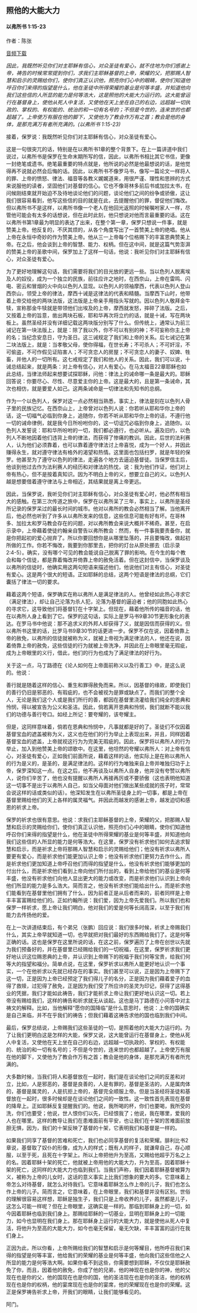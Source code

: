 ﻿## 照他的大能大力

#### 以弗所书 1:15-23

作者：陈张

[音频下载](https://link.jscdn.cn/1drv/aHR0cHM6Ly8xZHJ2Lm1zL3UvcyFBaW5LWUhaYVJhLW5sM00wdEtmSFU4c19SZnBsP2U9b0NmNHFP.mp3)  

*因此，我既然听见你们对主耶稣有信心，对众圣徒有爱心，就不住地为你们感谢上帝，祷告的时候常常提到你们，求我们主耶稣基督的上帝，荣耀的父，把那赐人智慧和启示的灵赐给你们，使你们真正认识他，照亮你们心中的眼睛，使你们知道他呼召你们来得的指望是什么，他在圣徒中所得荣耀的基业是何等丰盛，并知道他向我们这些信的人所显的能力是何等浩大，这是照他的大能大力运行的。这大能曾运行在基督身上，使他从死人中复活，又使他在天上坐在自己的右边，远超越一切执政的、掌权的、有权能的、统治的和一切有名号的；不但是今世的，连来世的也都超越了。上帝使万有服在他的脚下，又使他为了教会作万有之首；教会是他的身体，是那充满万有者所充满的。(以弗所书 1:15-23)*

接着，保罗说：我既然听见你们对主耶稣有信心，对众圣徒有爱心。

这是一句很突兀的话，特别是在以弗所书1章的整个背景下。在上一篇讲道中我们说过，以弗所书是保罗在生命末期所写的信，因此，以弗所书相比其它书信，更像一封绝笔或遗书。绝笔最重要的特点就是，他所说的必然是他最想说的话，是他觉得再不说就必然会后悔的话。因此，以弗所书不像罗马书，像写一篇论文一样将人的罪、上帝的愤怒、律法、福音等各教义娓娓道来，用很严谨、理性和思辨的方式来说服他的读者，坚固他们对基督的信心。它也不像哥林多前后书或加拉太书，在问候刚结束就开始迫不及待地谈论他们的问题，谈论他们之间的纷争或骄傲，这让我们很容易看到，他写这些信的目的就是在此，去提醒他们的罪，督促他们悔改。但以弗所书不是这样，以弗所书像一个老人在他回光返照的时候嘱咐家人一样，尽管他可能会有太多的话想说，但在此时此刻，他只想说对他而言最重要的话。这在以弗所书第1章最为明显的表达了出来，在整个第一章，保罗只想说一件事，就是赞美上帝。他反复的，不厌其烦的，从各个角度写出了一首赞美上帝的绝唱。他从上帝在永恒中奇妙的作为赞美上帝。他从三一上帝每个位格赐下的丰富恩典赞美上帝。在之后，他会谈到上帝的智慧、能力、权柄。但在这中间，就是这篇气势澎湃的赞美上帝的圣歌中间，保罗加上了这样一句话，他说：我听见你们对主耶稣有信心，对众圣徒有爱心。

为了更好地理解这句话，我们需要将我们的目光放的更远一些。当以色列人脱离埃及人的奴役，成为一个独立的民族，前往应许之地时，在西奈山，上帝在雷鸣、闪电、密云和冒烟的火中向以色列人显现。以色列人的领袖摩西，代表以色列人登山西奈山，领受上帝的律法，摩西十诫是这律法的代表和精髓。当摩西下山时，他带着上帝交给他的两块法版，这法版是上帝亲手用指头写就的。因以色列人敬拜金牛犊，宣称那金牛犊就是带领他们出埃及的上帝，摩西就发怒，摔碎了法版。之后，又按着上帝的旨意，凿出两块石板，耶和华再次将立约的话，就是十诫，写在两块板上。虽然圣经并没有详细记载这两块版分别写了什么。但传统上，通常认为前三诫记在第一块法版上，就是：除了我以外，你不可以有别的神；不可妄称你主上帝的名；当纪念安息日，守为圣日。这三诫规定了我们和上帝的关系。后七诫记在第二块法版上，就是：当孝敬父母，使你得福，在世长寿；不可杀人；不可奸淫，不可偷盗，不可作假见证陷害人；不可贪恋人的房屋；不可贪恋人的妻子、奴婢、牲畜，并他人的一切所有。这七戒规定了我们和他人的关系。因此，我们可以说，十诫总结起来，就是两条：对上帝有信心，对人有爱心。在马太福音22章耶稣也如此总结，当律法师起来想要试探耶稣，问他：律法上的诫命哪一条是最大的。耶稣回答说：你要尽心、尽性、尽意爱主你的上帝。这是最大的，且是第一条诫命，其次也相仿，就是要爱人如己。这两条诫命是一切律法和先知书的总纲。

作为一个以色列人，保罗对这一点必然相当熟悉，事实上，律法是刻在以色列人骨子里的民族记忆。在西奈山上，上帝曾对以色列人说：你若听从耶和华你上帝的话，这一切福气必临到你身上，追随你，你若不听从耶和华你上帝的话，不遵行他一切的诫命律例，就是我今日所吩咐你的，这一切诅咒必临到你身上，追随你。以色列人发誓说：耶和华所吩咐的一切，我们都必遵行，也必听从。遍及旧约，以色列人不断地因着他们违背上帝的律法，而获得了惨痛的教训。因此，后世的法利赛人，认为他们必须靠着，也可以靠着遵守律法讨上帝喜悦，成为一个好人，并因此赚得永生，就对遵守律法有格外的渴望和热情。这里面也包括扫罗，就是年轻的保罗。他甚至为了遵守以色列的律法，走遍各个地方去逼迫基督徒。当保罗信主后，他谈到他过去作为法利赛人的经历和对律法的热忱，说：我为他们作证，他们对上帝有热心，但不是按着真知识。因为不明白上帝的义，想要立自己的义。以色列人越是想要借着遵守律法与上帝相近，其结果就是离上帝更远。

因此，当保罗说，我听见你们对主耶稣有信心，对众圣徒有爱心时，他必然有相当大的感触。在第三次传道之旅中，保罗在以弗所呆了三年，事实上，以弗所是圣经所记录的保罗呆过的最长时间的城市。他对以弗所的教会必然相当了解。当他离开后，他必然也听到了许多从以弗所发来的信息，这些信息可能有好有坏。在哥林多、加拉太和罗马教会存在的问题，对以弗所教会来说大概并不稀奇。甚至，在启示录中，上帝藉着使徒约翰亲自警告以弗所教会：然而，有一件事我要责备你，就是你把起初的爱心抛弃了。所以你要回想你是从哪里坠落的，并且要悔改，做起初所做的工作。你若不悔改，我要到你那里去，把你的灯台从原处挪去（启示录2:4-5）。确实，没有哪个可见的教会能说自己脱离了罪的影响。在今生的每个教会和每个信徒，都是靠着悔改并倚靠上帝的赦免活着。但在这封信中，当保罗谈及以弗所的信徒时，他确实用这两句短语来描述他们，他说他们对主有信心，对圣徒有爱心。这是两个很大的短语。正如耶稣的总结，这两个短语是律法的总纲，它们囊括了律法一切的要求。

藉着这两个短语，保罗确实在称以弗所人是满足律法的人。他曾经如此热心寻求它（满足律法），却让自己沦落为杀人犯，沦落为基督的逼迫者；他的同胞如此热心的寻求它，这导致他们将基督钉在十字架上。但现在，藉着他所传的福音的话，他在以弗所人身上看到了它。保罗的这句话，实际上是罗马书9章30节更形象化的表达。在罗马书中他说：那不追求义的外邦人却获得了义，就是因信而获得的义。但以弗所书这里的话，比罗马书9章30节的话更进一步。保罗不仅在说，因着倚靠上帝的赦免，以弗所的信徒就被称为义，就被上帝视为满足律法的人，他还在说，因着倚靠上帝的赦免，这些信徒的行为就被上帝洗净，并因此在上帝眼里毫无瑕疵，成为上帝眼里的义行，借此，他们的行为也成为了满足律法的好行为。

关于这一点，马丁路德在《论人如何在上帝面前称义以及行善工》中，是这么说的。他说：

善行就是随着这样的信心、重生和罪得赦免而来。所以，因基督的缘故，即使我们的善行仍旧是邪恶的、有瑕疵的，也不会被视为是罪或缺点了。而我们的整个全人，无论是我们这个人或是我们所行的善，都因在基督里浇灌给我们纯全的恩典和怜悯，得以被宣告为公义和圣洁。因此，倘若离开恩典和怜悯，我们就断不能以我们的功德与善行夸口。如经上所记：要夸耀的，该夸耀主。

但是，这同样意味着，倘若在恩典和怜悯中，凡事就都是好的了。圣徒们不仅因着基督宝血的遮盖被称为义，这义也在他们的行为举止上表现出来，并且，同样因着基督宝血的遮盖，上帝就视这行为为完美无瑕疵的。因此，保罗将以弗所人的行为举止，加入到他赞美上帝的颂歌中。在这里，他坦然的夸耀以弗所人：对上帝有信心，对圣徒有爱心，正如我们前面所说，藉着这样的话，他实际上是在称以弗所人的行为是义的，是圣的，是满足律法的。这样的行为唯独来自上帝并唯独归功于上帝，保罗深知这一点。在这之后，他不再谈及以弗所人自身，他并没有夸赞以弗所人，说你们辛苦了，他也没有提醒以弗所人再接再厉或不要骄傲（这也表明他知道这一切事不是出于以弗所人自己，如当父母面对他们做出某些成就的孩子时，常常会说这样的话或类似的话）。他深知发生在以弗所圣徒身上的一切事，都是上帝在基督里赐给他们的天上各样的属灵福气。并因此而越发的感谢上帝，越发迫切和感恩的祈求上帝。

保罗的祈求也很有意思。他说：求我们主耶稣基督的上帝，荣耀的父，把那赐人智慧和启示的灵赐给你们，使你们真正认识他，照亮你们心中的眼睛，使你们知道他呼召你们来得的指望是什么，他在圣徒中所得荣耀的基业是何等丰盛，并知道他向我们这些信的人所显的能力是何等浩大。在这里，保罗没有祈求他们如何去追求智慧和启示，而是祈求上帝将那赐人智慧和启示的灵赐给他们；他没有祈求以弗所人要更有爱心，而是祈求他们能更加认识上帝；他没有祈求他们更努力去作什么，而是祈求他们更加知道上帝呼召他们而得的指望是什么，他没有祈求他们能够更加的付出什么，而是祈求他们看到上帝向他们所付出的，看到上帝给他们的基业是何等丰盛，他没有祈求他们向他人显出更大的能力或改变，而是祈求他们认识到上帝向他们所显的能力是多么浩大。简而言之，他没有祈求他们能给出什么，而是祈求他们能看到在基督里他们拥有了什么，因为前者正是从后者而来的，前者同样是上帝丰丰富富赐给他们的。正如约翰所说：我们爱，因为上帝先爱我们。所以我们也和保罗一样祈求，愿上帝让我们明白，他对我们的爱是何等长阔高深，以至于我们有能力去传扬他的爱。

在上一次讲道结束后，有个弟兄（张鹏）回应说：我们很多时候，祈求上帝赐我们什么，其实上帝早就知道一切，也早就把对我们最好的东西赐给我们了。这是何等正确的话。这也是保罗在这里所说的话，在这之前，保罗遍历了上帝在创世以先就为我们预备好的，并在基督里已经赐给我们的一切祝福，在这里，保罗祈求我们更好地认识这位赐恩典的上帝，并认识到上帝赐下的祝福于我们何等宝贵，给我们何等大的指望和福分。简单点说，在这里，保罗祈求以弗所人能更好地认识一个事实，一个在他祈求以先就已经存在的事实。我们甚至可以说，正是因为上帝赐下了这一切，正是因为上帝已经预定了我们得儿子的名分，正是因为我们藉着爱子的血得了救赎，过犯得了赦免，正是因为我们受了所应许的圣灵为印记，获得了这得基业的凭据，我们才能如此祷告，我们才能祈求上帝让我们更好地认识这一切。若上帝没有赐给我们，这样的祷告和祈求就无从谈起。这也是马丁路德在小问答中对主祷文的解释。比如，当他解释“愿你的国降临”是什么意思时，他说：上帝的国确实是自己来临，并不在乎我们的祷告；但我们藉着这祷告求他的国也临到我们中间。

最后，保罗总结说，上帝赐我们这些圣徒的一切，是照着他的大能大力运行的。为了让我们更明白这是怎样的大能，保罗又说，这大能曾运行在基督身上，使他从死人中复活，又使他在天上坐在自己的右边，远超越一切执政的、掌权的、有权能的、统治的和一切有名号的；不但是今世的，连来世的也都超越了。上帝使万有服在他的脚下，又使他为了教会作万有之首；教会是他的身体，是那充满万有者所充满的。

大多数时候，当我们将人和基督放在一起时，我们是在谈论他们之间的反差和对立，比如，人是邪恶的，基督是良善的，人是有罪的，基督是圣洁的，人是属肉体的，基督是属灵的，人是抗拒上帝的，基督完全顺服上帝。但是当圣经将圣徒和基督放在一起时，很多时候却是在谈论他们之间的一致性。这一致性首先表现在基督的降卑上。正如耶稣反复提醒我们的。他说，我所喝的杯，你们也要喝，我所受的洗，你们也要受；他说，世人恨你们以先，已经恨我了；他说，我在哪里，爱我的人也在哪里。这样的教导让我们在患难面前有平安，也让我们在十架的苦难面前放胆无惧，因为，我们的十架反映了基督的十架，它表明我们和基督是一样的。

如果我们同享了基督的苦难和死亡，我们也必同享基督的复活和荣耀。腓利比书2章说，基督取了奴仆的形像，成为人的样式；既有人的样子，就谦卑自己，存心顺服，以至于死，且死在十字架上。所以上帝把他升为至高，又赐给他超乎万名之上的名。因着耶稣十架的死亡，他就被上帝用他的大能大力，升为至高，因着耶稣十架的死亡，这同样的大能大力也临到我们。当我们声称，我们因着耶稣基督被算为义，被称为上帝的儿女时，这话的意义事实上比我们想象的要大的多。它意味着上帝怎么对待基督，就怎么对待我们。它意味着耶稣怎么作上帝的儿子，我们也怎么作上帝的儿子。简而言之，它意味着，在上帝眼里，我们和基督并没有区别。世俗的理解很容易这样想，耶稣是独生子，我们只是上帝收养的儿子，虽然都是儿子，这怎么可能一样呢？但在上帝眼里，这确实是一样的。那临到耶稣身上的一切，如今因着耶稣也临到我们身上。那赐给耶稣的一切基业，显明在耶稣身上的一切能力，如今也显明在我们身上。那在耶稣身上运行的大能大力，就是使他从死人中复活，将他升为至高的大能大力，如今也毫无保留，毫无欠缺，丰丰富富的运行在我们身上。

正因为此，所以你看，上帝所赐给我们的智慧和启示是何等耀目，他所呼召我们来得的指望是何等丰富，他给我们的荣耀的基业是何等丰盛，他向我们这些信他之人所显的能力是何等浩大啊。如果你看不到这些，你需要想到耶稣，不仅仅是耶稣赦免了你，而且，因着他的赦免，你成了他的兄弟，他的神现在也是你的神，他的父现在也是你的父，他的国现在也是你的国，他的圣洁现在也是你的圣洁，他的权柄现在也是你的权柄，他的宴席现在也是你的宴席，他的荣耀现在也是你的荣耀。这正是保罗祷告祈求上帝，开我们的眼睛，让我们能够看见的。

阿门。